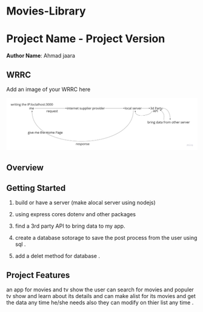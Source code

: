 # Movies-Library

# Project Name - Project Version

**Author Name**: Ahmad jaara

## WRRC

Add an image of your WRRC here

![wrrc](./image/wrrc2.jpg)

## Overview

## Getting Started
<!-- What are the steps that a user must take in order to build this app on their own machine and get it running? -->

1. build or have a server (make alocal server using nodejs)

2. using express cores dotenv and other packages  

3. find a 3rd party API to bring data to my app.

4. create a database sotorage to save the post process from the user using sql .
5. add a delet method for database .

## Project Features
<!-- What are the features included in you app -->
an app for movies and tv show the user can search for movies and populer tv show and learn about its details  and can make alist for its movies and get the data any time he/she needs also they can modify on thier list any time  .
